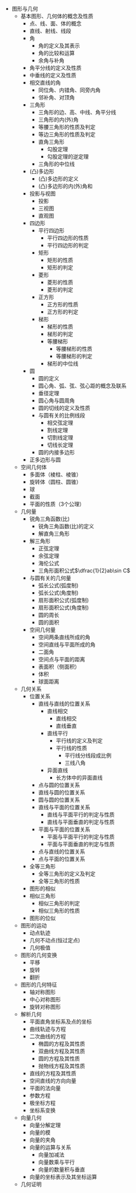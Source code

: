 * 图形与几何
  * 基本图形、几何体的概念及性质
    * 点、线、面、体的概念
    * 直线、射线、线段
    * 角
      * 角的定义及其表示
      * 角的比较和运算
      * 余角与补角
    * 角平分线的定义及性质
    * 中垂线的定义及性质
    * 相交直线的角
      * 同位角、内错角、同旁内角
      * 邻补角、对顶角
    * 三角形
      * 三角形的边、高、中线、角平分线
      * 三角形的内(外)角
      * 等腰三角形的性质及判定
      * 等边三角形的性质及判定
      * 直角三角形
        * 勾股定理
        * 勾股定理的逆定理
      * 三角形的中位线
    * (凸)多边形
      * (凸)多边形的定义
      * (凸)多边形的内(外)角和
    * 投影与视图
      * 投影
      * 三视图
      * 直观图
    * 四边形
      * 平行四边形
        * 平行四边形的性质
        * 平行四边形的判定
      * 矩形
        * 矩形的性质
        * 矩形的判定
      * 菱形
        * 菱形的性质
        * 菱形的判定
      * 正方形
        * 正方形的性质
        * 正方形的判定
      * 梯形
        * 梯形的性质
        * 梯形的判定
        * 等腰梯形
          * 等腰梯形的性质
          * 等腰梯形的判定
        * 梯形的中位线
    * 圆
      * 圆的定义
      * 圆心角、弧、弦、弦心距的概念及联系
      * 垂径定理
      * 圆心角与圆周角
      * 圆的切线的定义及性质
      * 与圆有关的比例线段
        * 相交弦定理
        * 割线定理
        * 切割线定理
        * 切线长定理
      * 圆的内接多边形
    * 正多边形与圆
  * 空间几何体
    * 多面体（棱柱、棱锥）
    * 旋转体（圆柱、圆锥）
    * 球
    * 截面
    * 平面的性质（3个公理）
  * 几何量
    * 锐角三角函数(比)
      * 锐角三角函数(比)的定义
      * 解直角三角形
    * 解三角形
      * 正弦定理
      * 余弦定理
      * 海伦公式
      * 三角形面积公式$\dfrac{1}{2}ab\sin C$
    * 与圆有关的几何量
      * 弧长公式(弧度制)
      * 弧长公式(角度制)
      * 扇形面积公式(弧度制)
      * 扇形面积公式(角度制)
      * 圆的周长
      * 圆的面积
    * 空间几何量
      * 空间两条直线所成的角
      * 空间直线与平面所成的角
      * 二面角
      * 空间点与平面的距离
      * 表面积（侧面积）
      * 体积
      * 球面距离
  * 几何关系
    * 位置关系
      * 直线与直线的位置关系
        * 直线相交
          * 直线相交
          * 直线垂直
        * 直线平行
          * 平行线的定义及判定
           * 平行线的性质
             * 平行线分线段成比例
             * 三线八角
         * 异面直线
           * 长方体中的异面直线
       * 点与圆的位置关系
      * 直线与圆的位置关系
      * 圆与圆的位置关系
      * 直线与平面的位置关系
        * 直线与平面平行的判定与性质
        * 直线与平面垂直的判定与性质
      * 平面与平面的位置关系
        * 平面与平面平行的判定与性质
        * 平面与平面垂直的判定与性质
      * 点与直线的位置关系
      * 点与平面的位置关系
    * 全等三角形
      * 全等三角形的定义及判定
      * 全等三角形的性质
    * 图形的相似
    * 相似三角形
      * 相似三角形的判定 
      * 相似三角形的性质
    * 图形的位似
  * 图形的运动
    * 动点轨迹
    * 几何不动点(恒过定点)
    * 几何极值
  * 图形的几何变换
    * 平移
    * 旋转
    * 翻折
  * 图形的几何特征
    * 轴对称图形
    * 中心对称图形
    * 旋转对称图形
  * 解析几何
    * 平面直角坐标系及点的坐标
    * 曲线轨迹与方程
    * 二次曲线的方程
      * 椭圆的方程及其性质
      * 双曲线方程及其性质
      * 圆的方程及其性质
      * 抛物线方程及其性质
    * 直线的方程及其性质
    * 空间直线的方向向量
    * 平面的法向量
    * 参数方程
    * 极坐标方程
    * 坐标系变换
  * 向量几何
    * 向量分解定理
    * 向量的模
    * 向量的夹角
    * 向量的运算与关系
      * 向量加减法
      * 向量数乘与平行
      * 向量的数量积与垂直
    * 向量的坐标表示及其坐标运算
  * 几何证明
